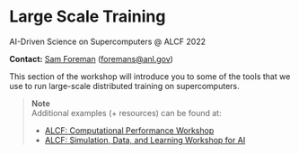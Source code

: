 # Large Scale Training 

AI-Driven Science on Supercomputers @ ALCF 2022

**Contact:** [Sam Foreman](samforeman.me) ([foremans@anl.gov](mailto:///foremans@anl.gov))

This section of the workshop will introduce you to some of the tools that we use to run large-scale distributed training on supercomputers.

>  **Note** 
>  <br> Additional examples (+ resources) can be found at:
>  - [ALCF: Computational Performance Workshop](https://github.com/argonne-lcf/CompPerfWorkshop/tree/main/05_scaling-DL)
>  - [ALCF: Simulation, Data, and Learning Workshop for AI](https://github.com/argonne-lcf/sdl_ai_workshop)
